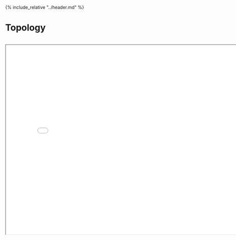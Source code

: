 
{% include_relative "../header.md" %}

# Topology
<div class="header_line"><br/></div>


<iframe src="../glowscript/GeometricShapes.html" width="800" height="600"></iframe>